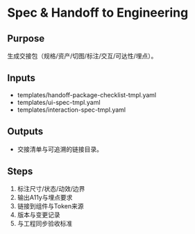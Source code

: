 # Spec & Handoff to Engineering

## Purpose

生成交接包（规格/资产/切图/标注/交互/可达性/埋点）。

## Inputs

- templates/handoff-package-checklist-tmpl.yaml
- templates/ui-spec-tmpl.yaml
- templates/interaction-spec-tmpl.yaml

## Outputs

- 交接清单与可追溯的链接目录。

## Steps

1. 标注尺寸/状态/动效/边界
2. 输出A11y与埋点要求
3. 链接到组件与Token来源
4. 版本与变更记录
5. 与工程同步验收标准

